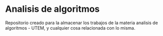 # Analisis de algoritmos
Repositorio creado para la almacenar los trabajos de la materia analisis de algoritmos - UTEM, y cualquier cosa relacionada con lo misma.